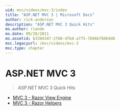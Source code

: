 ```yaml
---
uid: mvc/videos/mvc-3/index
title: "ASP.NET MVC 3 | Microsoft Docs"
author: rick-anderson
description: "ASP.NET MVC 3 Quick Hits"
ms.author: riande
ms.date: 09/28/2011
ms.assetid: b3384347-2f88-4fb4-a775-7b96bf88b9d8
msc.legacyurl: /mvc/videos/mvc-3
msc.type: chapter
---
```

# ASP.NET MVC 3

> ASP.NET MVC 3 Quick Hits


- [MVC 3 - Razor View Engine](mvc-3-razor-view-engine.md)
- [MVC 3 - Razor Helpers](mvc-3-razor-helpers.md)
